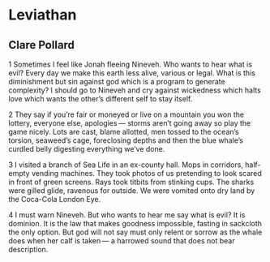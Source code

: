# Leviathan
## Clare Pollard
1 Sometimes I feel like Jonah
fleeing Nineveh.
Who wants to hear what is evil?
Every day we make this earth less
alive, various or legal.
What is this diminishment
but sin against god
which is a program
to generate complexity?
I should go to Nineveh
and cry against wickedness
which halts love
which wants
the other’s different self
to stay itself.

2 They say if you’re fair
or moneyed
or live on a mountain
you won the lottery,
everyone else, apologies —
storms aren’t going away
so play the game nicely.
Lots are cast, blame allotted,
men tossed to the ocean’s
torsion, seaweed’s cage,
foreclosing
depths and then the blue whale’s
curdled belly
digesting
everything we’ve done.

3 I visited a branch of Sea Life
in an ex-county hall.
Mops in corridors, half-empty
vending machines.
They took photos of us
pretending to look scared
in front of green screens.
Rays took titbits
from stinking cups.
The sharks were
gilled glide,
ravenous for outside.
We were vomited onto dry land
by the Coca-Cola
London Eye.

4 I must warn Nineveh.
But who wants to hear me say
what is evil?
It is dominion.
It is the law
that makes goodness impossible,
fasting in sackcloth
the only option.
But god will not say must
only relent or sorrow
as the whale does
when her calf is taken —
a harrowed sound
that does not bear
description.